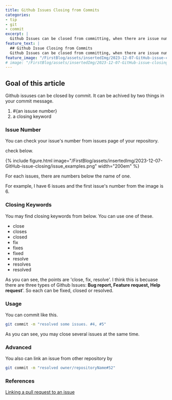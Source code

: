 ```yaml
---
title: Github Issues Closing from Commits
categories:
- tip
- git
- commit
excerpt: |
  Github Issues can be closed from committing, when there are issue number and keyword for closing.
feature_text: |
  ## Github Issue Closing from Commits
  Github Issues can be closed from committing, when there are issue number and keyword for closing.
feature_image: "/FirstBlog/assets/insertedImg/2023-12-07-GitHub-issue-closing/githubImage.png"
# image: "/FirstBlog/assets/insertedImg/2023-12-07-GitHub-issue-closing/githubImage.png"
---
```


## Goal of this article
Github issuses can be closed by commit. It can be achived by two things in your commit message.
1. #{an issuse number}
1. a closing keyword

### Issue Number
You can check your issue's number from issues page of your repository.

check below.

{% include figure.html image="/FirstBlog/assets/insertedImg/2023-12-07-GitHub-issue-closing/issue_examples.png" width="200em"  %}

For each issues, there are numbers below the name of one.

For example, I have 6 issues and the first issue's number from the image is 6. 

### Closing Keywords

You may find closing keywords from below. You can use one of these.

- close
- closes
- closed
- fix
- fixes
- fixed
- resolve
- resolves
- resolved

As you can see, the points are 'close, fix, resolve'. I think this is becuase there are three types of Github Issues: **Bug report, Feature request, Help request**'. So each can be fixed, closed or resolved.

### Usage

You can commit like this.

```bash
git commit -m "resolved some issues. #4, #5"
```

As you can see, you may close several issues at the same time.

### Advanced

You also can link an issue from other repository by

```bash
git commit -m "resolved owner/repositoryName#52"
```

### References

[Linking a pull request to an issue](https://docs.github.com/en/issues/tracking-your-work-with-issues/linking-a-pull-request-to-an-issue/ "Linking a pull request to an issue")